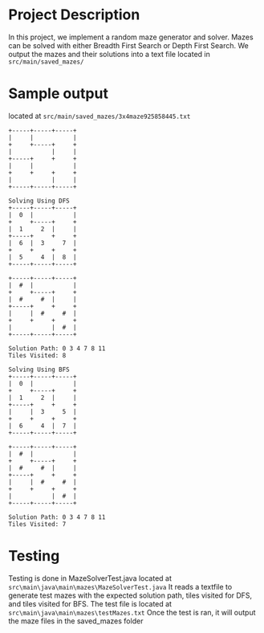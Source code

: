 # Project Description
In this project, we implement a random maze generator and solver. Mazes can be solved with either Breadth First Search or Depth First Search. We output the mazes and their solutions into a text file located in ```src/main/saved_mazes/```


# Sample output
located at ```src/main/saved_mazes/3x4maze925858445.txt```
```
+-----+-----+-----+
|     |           |
+     +-----+     +
|           |     |
+-----+     +     +
|     |           |
+     +     +     +
|           |     |
+-----+-----+-----+

Solving Using DFS
+-----+-----+-----+
|  0  |           |
+     +-----+     +
|  1     2  |     |
+-----+     +     +
|  6  |  3     7  |
+     +     +     +
|  5     4  |  8  |
+-----+-----+-----+

+-----+-----+-----+
|  #  |           |
+     +-----+     +
|  #     #  |     |
+-----+     +     +
|     |  #     #  |
+     +     +     +
|           |  #  |
+-----+-----+-----+

Solution Path: 0 3 4 7 8 11 
Tiles Visited: 8

Solving Using BFS
+-----+-----+-----+
|  0  |           |
+     +-----+     +
|  1     2  |     |
+-----+     +     +
|     |  3     5  |
+     +     +     +
|  6     4  |  7  |
+-----+-----+-----+

+-----+-----+-----+
|  #  |           |
+     +-----+     +
|  #     #  |     |
+-----+     +     +
|     |  #     #  |
+     +     +     +
|           |  #  |
+-----+-----+-----+

Solution Path: 0 3 4 7 8 11 
Tiles Visited: 7
```

# Testing
Testing is done in MazeSolverTest.java located at ```src\main\java\main\mazes\MazeSolverTest.java``` It reads a textfile to generate test mazes with the expected solution path, tiles visited for DFS, and tiles visited for BFS. The test file is located at ```src\main\java\main\mazes\testMazes.txt``` Once the test is ran, it will output the maze files in the saved_mazes folder

